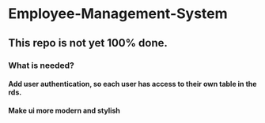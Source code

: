 # Employee-Management-System
## This repo is not yet 100% done.
### What is needed?
#### Add user authentication, so each user has access to their own table in the rds.
#### Make ui more modern and stylish
